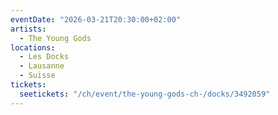 ```yaml
---
eventDate: "2026-03-21T20:30:00+02:00"
artists:
  - The Young Gods
locations:
  - Les Docks
  - Lausanne
  - Suisse
tickets:
  seetickets: "/ch/event/the-young-gods-ch-/docks/3492059"
---
```

